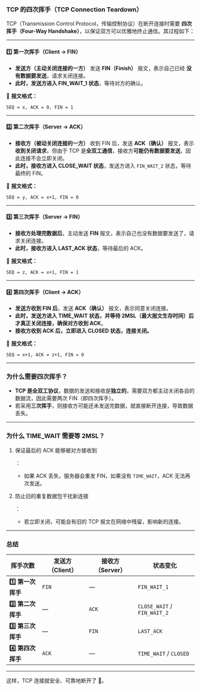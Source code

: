 ### TCP 的四次挥手（TCP Connection Teardown）

TCP（Transmission Control Protocol，传输控制协议）在断开连接时需要 **四次挥手（Four-Way Handshake）**，以保证双方可以优雅地终止通信。其过程如下：

------

#### **1️⃣ 第一次挥手（Client → FIN）**

- **发送方（主动关闭连接的一方）** 发送 **FIN（Finish）** 报文，表示自己已经 **没有数据要发送**，请求关闭连接。
- **此时，发送方进入 FIN_WAIT_1 状态**，等待对方的确认。

📌 **报文格式：**

```
SEQ = x, ACK = 0, FIN = 1
```

------

#### **2️⃣ 第二次挥手（Server → ACK）**

- **接收方（被动关闭连接的一方）** 收到 FIN 后，发送 **ACK（确认）** 报文，表示**收到关闭请求**，但由于 TCP 是**全双工通信**，接收方**可能仍有数据要发送**，因此连接不会立即关闭。
- **此时，接收方进入 CLOSE_WAIT 状态**，发送方进入 `FIN_WAIT_2` 状态，等待最终的 FIN。

📌 **报文格式：**

```
SEQ = y, ACK = x+1, FIN = 0
```

------

#### **3️⃣ 第三次挥手（Server → FIN）**

- **接收方处理完数据后**，主动发送 **FIN** 报文，表示自己也没有数据要发送了，请求关闭连接。
- **此时，接收方进入 LAST_ACK 状态**，等待最后的 ACK。

📌 **报文格式：**

```
SEQ = z, ACK = x+1, FIN = 1
```

------

#### **4️⃣ 第四次挥手（Client → ACK）**

- **发送方收到 FIN 后**，发送 **ACK（确认）** 报文，表示同意关闭连接。
- **此时，发送方进入 TIME_WAIT 状态，并等待 2MSL（最大报文生存时间）后才真正关闭连接，确保对方收到 ACK**。
- **接收方收到 ACK 后，立即进入 CLOSED 状态，连接关闭。**

📌 **报文格式：**

```
SEQ = x+1, ACK = z+1, FIN = 0
```

------

### **为什么需要四次挥手？**

- **TCP 是全双工协议**，数据的发送和接收是**独立的**，需要双方都主动关闭各自的数据流，因此需要两次 FIN（即四次挥手）。
- 若采用**三次挥手**，则接收方可能还未发送完数据，就直接断开连接，导致数据丢失。

------

### **为什么 TIME_WAIT 需要等 2MSL？**

1. 保证最后的 ACK 能够被对方接收到

   ： 

   - 如果 ACK 丢失，服务器会重发 FIN，如果没有 `TIME_WAIT`，ACK 无法再次发送。

2. 防止旧的重复数据包干扰新连接

   ： 

   - 若立即关闭，可能会有旧的 TCP 报文在网络中残留，影响新的连接。

------

### **总结**

| **挥手次数**     | **发送方（Client）** | **接收方（Server）** | **状态变化**                |
| ---------------- | -------------------- | -------------------- | --------------------------- |
| **1️⃣ 第一次挥手** | `FIN`                | —                    | `FIN_WAIT_1`                |
| **2️⃣ 第二次挥手** | —                    | `ACK`                | `CLOSE_WAIT` / `FIN_WAIT_2` |
| **3️⃣ 第三次挥手** | —                    | `FIN`                | `LAST_ACK`                  |
| **4️⃣ 第四次挥手** | `ACK`                | —                    | `TIME_WAIT` / `CLOSED`      |

------

这样，TCP 连接就安全、可靠地断开了 🚀。